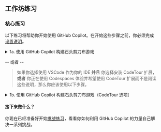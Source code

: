 ## 工作坊练习

### 核心练习

以下练习将帮助你开始使用 GitHub Copilot。在开始这些步骤之前，你必须完成[设置说明](<./1. setup.md>)。

<details>
<summary>1a. 使用 GitHub Copilot 构建石头剪刀布游戏</summary>

### 逐步指导

1. 确保你可以在 **资源管理器视图** 中看到文件。如果没有，点击编辑器左侧边栏的 **资源管理器视图图标**。

<img width="398" alt="代码资源管理器视图" src="../../assets/Code Explorer View.png">

2. 如果 ```main.py``` 文件还没有在编辑器中打开，那么打开它。
3. 让我们首先添加以下注释，为我们即将编写的代码提供一些上下文：
```# 编写一个石头，剪刀，布游戏``` :leftwards_arrow_with_hook:

4. 在下一行，我们将通过输入以下内容来提示 GitHub Copilot 为我们建议代码：

```# 导入随机模块``` :leftwards_arrow_with_hook:

5. 当你在输入上述注释后按下 **Enter** 键，GitHub Copilot 将为你提供一些代码建议。通过按 **TAB** 键然后再按 **Enter** 键来选择第一个建议。

<img width="529" alt="Copilot 建议 - 导入随机" src="../../assets/Copilot Suggestion - Import Random.png">

6. 现在，我们将通过输入以下内容来提示 GitHub Copilot 为我们建议代码：

```# 定义处理所有逻辑的主函数``` :leftwards_arrow_with_hook:

7. 当你在输入上述注释后按下 **Enter** 键，GitHub Copilot 将再次为你提供一些代码建议。通过按 **TAB** 键然后再按 **Enter** 键来选择第一个建议。
8. **稍微暂停一下**，让 Copilot 为你创建多达 10 个建议。你应该看到编辑器右下角的 Copilot 图标在旋转。当 Copilot 显示第一个建议时，我们将通过按 **CTRL + ENTER** 来打开 GitHub Copilot 建议面板。 
9. 浏览 GitHub Copilot 提供的建议列表，并选择看起来最适合我们的石头，剪刀，布游戏的那个。当你看到你想要的建议时，点击 **接受解决方案**，将该代码片段插入到你的代码文件中。

<img width="906" alt="Copilot Suggestion - Accept Solution" src="../../assets/Copilot Suggestion - Accept Solution.png">

10. 在最后一个片段的下一行，让我们提示 GitHub Copilot 为我们建议最后一行代码，通过输入以下内容：

```# 调用主函数``` :leftwards_arrow_with_hook:

11. 当你在输入上述注释后按下 Enter 键，GitHub Copilot 将为你提供一些代码建议。通过按 TAB 键然后再按 Enter 键来选择第一个建议。

<img width="498" alt="Copilot Suggestion - def main" src="../../assets/Copilot Suggestion - def main.png">


**现在我们准备看看这段代码是否可以执行** :thumbsup:

> **注意：** 要运行 Python 代码，你需要在你的计算机上安装 Python。

13. 在你的 Codespace 的终端窗口中，输入以下命令并按 **Enter** 键来运行代码：

```python3 main.py``` :leftwards_arrow_with_hook:

以下是完成的游戏可能的样子。

<img width="645" alt="Running the game" src="../../assets/Running the game.png">

---

>希望你的石头，剪刀，布游戏能够正常运行！请记住，GitHub Copilot 是基于概率的，所以你可能得到的代码建议并不会和我们得到的完全一样。如果你对建议不满意，你可以随时按 **CTRL + Z** 撤销更改并重试。

你现在已经准备好开始[挑战练习](<./3. challenge exercises.md>)，看看你如何利用 GitHub Copilot 的力量自己解决一系列挑战。

======================== 练习结束 ========================

</details>

 -- 或者 -- 
>如果你选择使用 VSCode 作为你的 IDE **并且** 你选择安装 CodeTour 扩展，**或者** 你正在使用 Codespaces 体验并希望使用 CodeTour 扩展而不是阅读这些说明，那么你应该使用以下步骤。

<details>

<summary>1b. 使用 GitHub Copilot 构建石头剪刀布游戏（CodeTour 选项）</summary>

### 开始 CodeTour

1. 确保你可以在 **资源管理器视图** 中看到文件。如果没有，点击编辑器左侧边栏的 **资源管理器视图图标**。

<img width="398" alt="代码资源管理器视图" src="../../assets/Code Explorer View.png">

2. 在资源管理器视图面板的底部，点击 **CodeTour** 来展开 CodeTour 面板。

<img width="427" alt="展开 CodeTour 面板" src="../../assets/Expand CodeTour panel.png">

3. 在 CodeTour 面板中，按下 "**播放按钮**" 来开始导览。

<img width="428" alt="播放 CodeTour" src="../../assets/Play the CodeTour.png">

4. 你的 CodeTour 将开始！按照主代码窗口中 CodeTour 的步骤来学习如何使用 GitHub Copilot。

<img width="674" alt="CodeTour 开始" src="../../assets/CodeTour Starts.png">

5. 当你完成每一步后，点击 **下一步** 按钮来移动到 CodeTour 的下一步。

<img width="674" alt="CodeTour 导航" src="../../assets/CodeTour Navigation.png">

6. 通过 CodeTour 的每一步来完成这个练习。
</details>

#### 接下来做什么？
你现在已经准备好开始[挑战练习](<./3. challenge exercises.md>)，看看你如何利用 GitHub Copilot 的力量自己解决一系列挑战。
